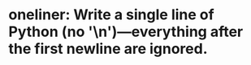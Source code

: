 # oneliner: Write a single line of Python (no '\n')—everything after the first newline are ignored.
